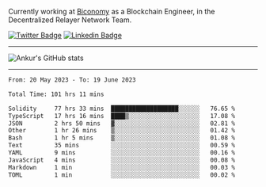 Currently working at [Biconomy](https://biconomy.io/) as a Blockchain Engineer, in the Decentralized Relayer Network Team.

 [![Twitter Badge](https://img.shields.io/badge/-@ankurdubey521-1ca0f1?style=flat-square&labelColor=1ca0f1&logo=twitter&logoColor=white&link=https://twitter.com/ankurdubey521)](https://twitter.com/ankurdubey521) [![Linkedin Badge](https://img.shields.io/badge/-ankurdubey521-blue?style=flat-square&logo=Linkedin&logoColor=white&link=https://www.linkedin.com/in/ankurdubey521/)](https://www.linkedin.com/in/ankurdubey521/)

<hr/>

![Ankur's GitHub stats](https://github-readme-stats.vercel.app/api?username=ankurdubey521&count_private=true&theme=radical)

<hr/>

<!--START_SECTION:waka-->

```txt
From: 20 May 2023 - To: 19 June 2023

Total Time: 101 hrs 11 mins

Solidity     77 hrs 33 mins  ███████████████████░░░░░░   76.65 %
TypeScript   17 hrs 16 mins  ████▒░░░░░░░░░░░░░░░░░░░░   17.08 %
JSON         2 hrs 50 mins   ▓░░░░░░░░░░░░░░░░░░░░░░░░   02.81 %
Other        1 hr 26 mins    ▒░░░░░░░░░░░░░░░░░░░░░░░░   01.42 %
Bash         1 hr 5 mins     ▒░░░░░░░░░░░░░░░░░░░░░░░░   01.08 %
Text         35 mins         ░░░░░░░░░░░░░░░░░░░░░░░░░   00.59 %
YAML         9 mins          ░░░░░░░░░░░░░░░░░░░░░░░░░   00.16 %
JavaScript   4 mins          ░░░░░░░░░░░░░░░░░░░░░░░░░   00.08 %
Markdown     1 min           ░░░░░░░░░░░░░░░░░░░░░░░░░   00.03 %
TOML         1 min           ░░░░░░░░░░░░░░░░░░░░░░░░░   00.02 %
```

<!--END_SECTION:waka-->
